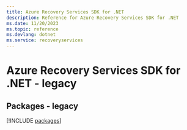 ```yaml
---
title: Azure Recovery Services SDK for .NET
description: Reference for Azure Recovery Services SDK for .NET
ms.date: 11/20/2023
ms.topic: reference
ms.devlang: dotnet
ms.service: recoveryservices
---
```

# Azure Recovery Services SDK for .NET - legacy
## Packages - legacy
[!INCLUDE [packages](recovery-services-index.md)]